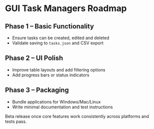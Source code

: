 # GUI Task Managers Roadmap

## Phase 1 – Basic Functionality
- Ensure tasks can be created, edited and deleted
- Validate saving to `tasks.json` and CSV export

## Phase 2 – UI Polish
- Improve table layouts and add filtering options
- Add progress bars or status indicators

## Phase 3 – Packaging
- Bundle applications for Windows/Mac/Linux
- Write minimal documentation and test instructions

Beta release once core features work consistently across platforms and tests pass.
